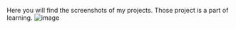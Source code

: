 Here you will find the screenshots of my projects. Those project is a part of learning.
![image](https://github.com/user-attachments/assets/2ffce2bd-c632-4442-9530-b9bb7c883098)



